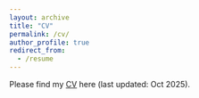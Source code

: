 ```yaml
---
layout: archive
title: "CV"
permalink: /cv/
author_profile: true
redirect_from:
  - /resume
---
```


Please find my [CV](https://nbviewer.org/github/LinChen-65/linchen/blob/5e70f6c1ab61cfb8d2cf7d53c0dc740787f396ff/files/Curriculum_Vitae_Lin_Chen.pdf) here (last updated: Oct 2025).
